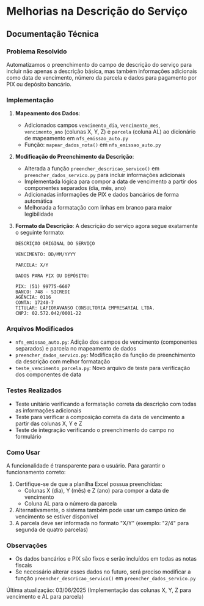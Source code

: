 # Melhorias na Descrição do Serviço
## Documentação Técnica

### Problema Resolvido
Automatizamos o preenchimento do campo de descrição do serviço para incluir não apenas a descrição básica, mas também informações adicionais como data de vencimento, número da parcela e dados para pagamento por PIX ou depósito bancário.

### Implementação

1. **Mapeamento dos Dados**:
   - Adicionados campos `vencimento_dia`, `vencimento_mes`, `vencimento_ano` (colunas X, Y, Z) e `parcela` (coluna AL) ao dicionário de mapeamento em `nfs_emissao_auto.py`
   - Função: `mapear_dados_nota()` em `nfs_emissao_auto.py`

2. **Modificação do Preenchimento da Descrição**:
   - Alterada a função `preencher_descricao_servico()` em `preencher_dados_servico.py` para incluir informações adicionais
   - Implementada lógica para compor a data de vencimento a partir dos componentes separados (dia, mês, ano)
   - Adicionadas informações de PIX e dados bancários de forma automática
   - Melhorada a formatação com linhas em branco para maior legibilidade

3. **Formato da Descrição**:
   A descrição do serviço agora segue exatamente o seguinte formato:
   ```
   DESCRIÇÃO ORIGINAL DO SERVIÇO

   VENCIMENTO: DD/MM/YYYY

   PARCELA: X/Y

   DADOS PARA PIX OU DEPÓSITO:

   PIX: (51) 99775-6607
   BANCO: 748 - SICREDI
   AGÊNCIA: 0116
   CONTA: 17240-7
   TITULAR: LAFIORAVANSO CONSULTORIA EMPRESARIAL LTDA.
   CNPJ: 02.572.042/0001-22
   ```

### Arquivos Modificados
- `nfs_emissao_auto.py`: Adição dos campos de vencimento (componentes separados) e parcela no mapeamento de dados
- `preencher_dados_servico.py`: Modificação da função de preenchimento da descrição com melhor formatação
- `teste_vencimento_parcela.py`: Novo arquivo de teste para verificação dos componentes de data

### Testes Realizados
- Teste unitário verificando a formatação correta da descrição com todas as informações adicionais
- Teste para verificar a composição correta da data de vencimento a partir das colunas X, Y e Z
- Teste de integração verificando o preenchimento do campo no formulário

### Como Usar
A funcionalidade é transparente para o usuário. Para garantir o funcionamento correto:
1. Certifique-se de que a planilha Excel possua preenchidas:
   - Colunas X (dia), Y (mês) e Z (ano) para compor a data de vencimento
   - Coluna AL para o número da parcela
2. Alternativamente, o sistema também pode usar um campo único de vencimento se estiver disponível
3. A parcela deve ser informada no formato "X/Y" (exemplo: "2/4" para segunda de quatro parcelas)

### Observações
- Os dados bancários e PIX são fixos e serão incluídos em todas as notas fiscais
- Se necessário alterar esses dados no futuro, será preciso modificar a função `preencher_descricao_servico()` em `preencher_dados_servico.py`

Última atualização: 03/06/2025 (Implementação das colunas X, Y, Z para vencimento e AL para parcela)
